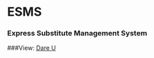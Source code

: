 # ESMS
### Express Substitute Management System
###View: [Dare U](http://www.wangchloe.cn:8080/esms/)

